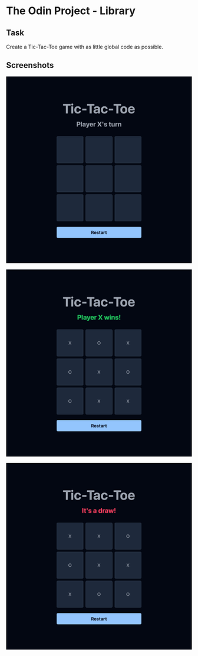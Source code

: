 # The Odin Project - Library

## Task

Create a Tic-Tac-Toe game with as little global code as possible.

## Screenshots

![Screenshot of empty board](./assets/screenshot-empty.png)

![Screenshot of win result](./assets/screenshot-win.png)

![Screenshot of draw result](./assets/screenshot-draw.png)
